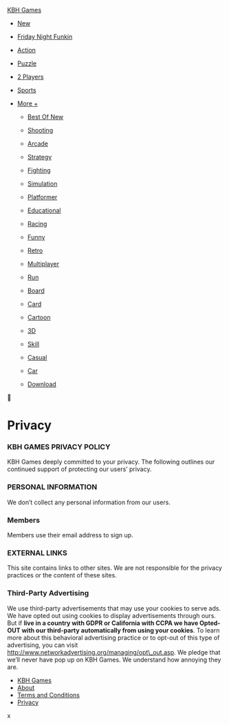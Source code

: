 [KBH Games](https://kbhgames.com/)

* [New](https://kbhgames.com/new)
* [Friday Night Funkin](https://kbhgames.com/tag/friday-night-funkin)
* [Action](https://kbhgames.com/tag/action)
* [Puzzle](https://kbhgames.com/tag/puzzle)
* [2 Players](https://kbhgames.com/tag/2-player)
* [Sports](https://kbhgames.com/tag/sports)
* [More +](#)
    
    * [Best Of New](https://kbhgames.com/best-new-games)
    * [Shooting](https://kbhgames.com/tag/shooting)
    * [Arcade](https://kbhgames.com/tag/arcade)
    * [Strategy](https://kbhgames.com/tag/strategy)
    * [Fighting](https://kbhgames.com/tag/fighting)
    * [Simulation](https://kbhgames.com/tag/simulation)
    * [Platformer](https://kbhgames.com/tag/platformer)
    * [Educational](https://kbhgames.com/tag/educational)
    
    * [Racing](https://kbhgames.com/tag/racing)
    * [Funny](https://kbhgames.com/tag/funny)
    * [Retro](https://kbhgames.com/tag/retro)
    * [Multiplayer](https://kbhgames.com/tag/multiplayer)
    * [Run](https://kbhgames.com/tag/running)
    * [Board](https://kbhgames.com/tag/board)
    * [Card](https://kbhgames.com/tag/card)
    * [Cartoon](https://kbhgames.com/tag/cartoon)
    
    * [3D](https://kbhgames.com/tag/3d)
    * [Skill](https://kbhgames.com/tag/skill)
    * [Casual](https://kbhgames.com/tag/casual)
    * [Car](https://kbhgames.com/tag/car)
    * [Download](https://kbhgames.com/tag/download)
    

🔎

[](https://kbhgames.com/favorite)

Privacy
=======

### KBH GAMES PRIVACY POLICY

KBH Games deeply committed to your privacy. The following outlines our continued support of protecting our users’ privacy.

### **PERSONAL INFORMATION**

We don’t collect any personal information from our users.

### **Members**

Members use their email address to sign up.

### **EXTERNAL LINKS**

This site contains links to other sites. We are not responsible for the privacy practices or the content of these sites.

### **Third-Party Advertising**

We use third-party advertisements that may use your cookies to serve ads. We have opted out using cookies to display advertisements through ours. But if **live in a country with GDPR or California with CCPA we have Opted-OUT with our third-party automatically from using your cookies**. To learn more about this behavioral advertising practice or to opt-out of this type of advertising, you can visit http://www.networkadvertising.org/managing/opt\_out.asp. We pledge that we’ll never have pop up on KBH Games. We understand how annoying they are.

* [KBH Games](https://kbhgames.com/)
* [About](https://kbhgames.com/about)
* [Terms and Conditions](https://kbhgames.com/terms-of-use)
* [Privacy](https://kbhgames.com/privacy)

x
